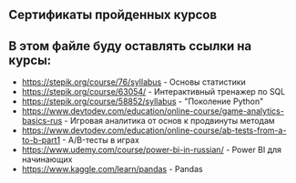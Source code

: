 ## Сертификаты пройденных курсов

В этом файле буду оставлять ссылки на курсы:
----
* https://stepik.org/course/76/syllabus - Основы статистики
* https://stepik.org/course/63054/ - Интерактивный тренажер по SQL
* https://stepik.org/course/58852/syllabus - "Поколение Python"
* https://www.devtodev.com/education/online-course/game-analytics-basics-rus - Игровая аналитика от основ к продвинуты методам
* https://www.devtodev.com/education/online-course/ab-tests-from-a-to-b-part1 - A/B-тесты в играх
* https://www.udemy.com/course/power-bi-in-russian/ - Power BI для начинающих
* https://www.kaggle.com/learn/pandas - Pandas
